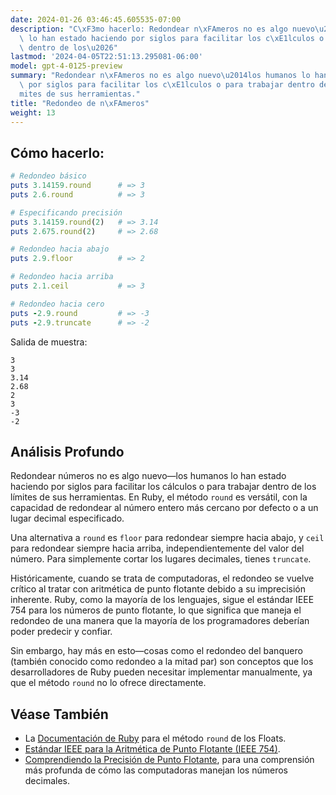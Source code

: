 ```yaml
---
date: 2024-01-26 03:46:45.605535-07:00
description: "C\xF3mo hacerlo: Redondear n\xFAmeros no es algo nuevo\u2014los humanos\
  \ lo han estado haciendo por siglos para facilitar los c\xE1lculos o para trabajar\
  \ dentro de los\u2026"
lastmod: '2024-04-05T22:51:13.295081-06:00'
model: gpt-4-0125-preview
summary: "Redondear n\xFAmeros no es algo nuevo\u2014los humanos lo han estado haciendo\
  \ por siglos para facilitar los c\xE1lculos o para trabajar dentro de los l\xED\
  mites de sus herramientas."
title: "Redondeo de n\xFAmeros"
weight: 13
---
```


## Cómo hacerlo:
```Ruby
# Redondeo básico
puts 3.14159.round      # => 3
puts 2.6.round          # => 3

# Especificando precisión
puts 3.14159.round(2)   # => 3.14
puts 2.675.round(2)     # => 2.68

# Redondeo hacia abajo
puts 2.9.floor          # => 2

# Redondeo hacia arriba
puts 2.1.ceil           # => 3

# Redondeo hacia cero
puts -2.9.round         # => -3
puts -2.9.truncate      # => -2
```

Salida de muestra:
```
3
3
3.14
2.68
2
3
-3
-2
```

## Análisis Profundo
Redondear números no es algo nuevo—los humanos lo han estado haciendo por siglos para facilitar los cálculos o para trabajar dentro de los límites de sus herramientas. En Ruby, el método `round` es versátil, con la capacidad de redondear al número entero más cercano por defecto o a un lugar decimal especificado.

Una alternativa a `round` es `floor` para redondear siempre hacia abajo, y `ceil` para redondear siempre hacia arriba, independientemente del valor del número. Para simplemente cortar los lugares decimales, tienes `truncate`.

Históricamente, cuando se trata de computadoras, el redondeo se vuelve crítico al tratar con aritmética de punto flotante debido a su imprecisión inherente. Ruby, como la mayoría de los lenguajes, sigue el estándar IEEE 754 para los números de punto flotante, lo que significa que maneja el redondeo de una manera que la mayoría de los programadores deberían poder predecir y confiar.

Sin embargo, hay más en esto—cosas como el redondeo del banquero (también conocido como redondeo a la mitad par) son conceptos que los desarrolladores de Ruby pueden necesitar implementar manualmente, ya que el método `round` no lo ofrece directamente.

## Véase También
- La [Documentación de Ruby](https://ruby-doc.org/core-3.0.0/Float.html#method-i-round) para el método `round` de los Floats.
- [Estándar IEEE para la Aritmética de Punto Flotante (IEEE 754)](https://ieeexplore.ieee.org/document/4610935).
- [Comprendiendo la Precisión de Punto Flotante](https://floating-point-gui.de/), para una comprensión más profunda de cómo las computadoras manejan los números decimales.
